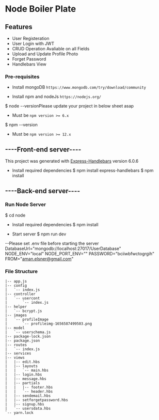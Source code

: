# Node Boiler Plate

## Features
- User Registeration
- User Login with JWT
- CRUD Operation Avaliable on all Fields
- Upload and Update Profile Photo
- Forget Password
- Handlebars View 

### Pre-requisites

- Install mongoDB `https://www.mongodb.com/try/download/community`

- Install npm and nodeJs `https://nodejs.org/`

$ node --versionPlease update your project in below sheet asap
- Must be `npm version >= 6.x`

$ npm --version
- Must be `npm version >= 12.x`

## ----Front-end server----
This project was generated with [Express-Handlebars](https://github.com/express-handlebars/express-handlebars) version 6.0.6

- Install required dependencies
$ npm install express-handlebars
$ npm install

## ----Back-end server----

### Run Node Server


$ cd node

- Install required dependencies
$ npm install

- Start server
$ npm run dev

--Please set .env file before starting the server
DatabaseUrl="mongodb://localhost:27017/UserDatabase"
NODE_ENV="local"
NODE_PORT_ENV=""
PASSWORD="bciiwbfwctogrgih"
FROM="aman.elsner@gmail.com"

### File Structure

```
|-- app.js
|-- config
|   `-- index.js
|-- controller
|   `-- usercont
|       `-- index.js
|-- helper
|   `-- bcrypt.js
|-- images
|   `-- profileImage
|       `-- profileimg-1656587499503.png
|-- model
|   `-- userschema.js
|-- package-lock.json
|-- package.json
|-- routes
|   `-- index.js
|-- services
|-- views
|   |-- edit.hbs
|   |-- layouts
|   |   `-- main.hbs
|   |-- login.hbs
|   |-- message.hbs
|   |-- partials
|   |   |-- footer.hbs
|   |   `-- header.hbs
|   |-- sendemail.hbs
|   |-- setforgetpassword.hbs
|   |-- signup.hbs
|   `-- usersdata.hbs
`-- yarn.lock
